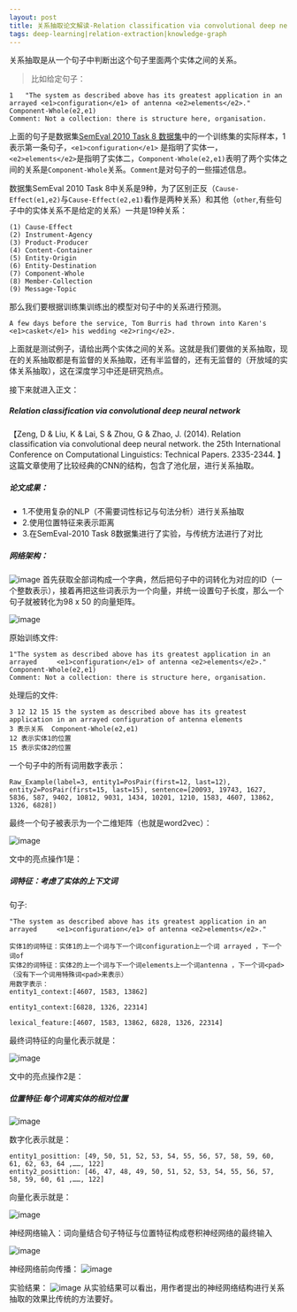 ```yaml
---
layout: post
title: 关系抽取论文解读-Relation classification via convolutional deep neural network
tags: deep-learning|relation-extraction|knowledge-graph
---
```

关系抽取是从一个句子中判断出这个句子里面两个实体之间的关系。
>比如给定句子：
```
1	"The system as described above has its greatest application in an arrayed <e1>configuration</e1> of antenna <e2>elements</e2>."
Component-Whole(e2,e1)
Comment: Not a collection: there is structure here, organisation.

```

上面的句子是数据集[SemEval 2010 Task 8 数据集](http://kozareva.com/downloads.html)中的一个训练集的实际样本，1表示第一条句子，`<e1>configuration</e1>` 是指明了实体一， `<e2>elements</e2>`是指明了实体二，`Component-Whole(e2,e1)`表明了两个实体之间的关系是`Component-Whole`关系。`Comment`是对句子的一些描述信息。

数据集SemEval 2010 Task 8中关系是9种，为了区别正反（`Cause-Effect(e1,e2)`与`Cause-Effect(e2,e1)`看作是两种关系）和其他（`other`,有些句子中的实体关系不是给定的关系）一共是19种关系：

```
(1) Cause-Effect
(2) Instrument-Agency
(3) Product-Producer
(4) Content-Container
(5) Entity-Origin
(6) Entity-Destination
(7) Component-Whole
(8) Member-Collection
(9) Message-Topic
```

那么我们要根据训练集训练出的模型对句子中的关系进行预测。


```
A few days before the service, Tom Burris had thrown into Karen's <e1>casket</e1> his wedding <e2>ring</e2>.
```

上面就是测试例子，请给出两个实体之间的关系。这就是我们要做的关系抽取，现在的关系抽取都是有监督的关系抽取，还有半监督的，还有无监督的（开放域的实体关系抽取），这在深度学习中还是研究热点。


接下来就进入正文：

##### Relation classification via convolutional deep neural network
【Zeng, D & Liu, K & Lai, S & Zhou, G & Zhao, J. (2014). Relation classification via convolutional deep neural network. the 25th International Conference on Computational Linguistics: Technical Papers. 2335-2344.
】这篇文章使用了比较经典的CNN的结构，包含了池化层，进行关系抽取。

##### 论文成果：
- 1.不使用复杂的NLP（不需要词性标记与句法分析）进行关系抽取
- 2.使用位置特征来表示距离
- 3.在SemEval-2010 Task 8数据集进行了实验，与传统方法进行了对比

##### 网络架构：
![image](http://upyun.midnight2104.com/blog/2018-7-22/recnn1.png)
首先获取全部词构成一个字典，然后把句子中的词转化为对应的ID（一个整数表示），接着再把这些词表示为一个向量，并统一设置句子长度，那么一个句子就被转化为98 x 50 的向量矩阵。


![image](http://upyun.midnight2104.com/blog/2018-7-22/recnn2.png)

原始训练文件:

```
1"The system as described above has its greatest application in an arrayed     <e1>configuration</e1> of antenna <e2>elements</e2>."
Component-Whole(e2,e1)
Comment: Not a collection: there is structure here, organisation.
```

处理后的文件:

```
3 12 12 15 15 the system as described above has its greatest application in an arrayed configuration of antenna elements
3 表示关系  Component-Whole(e2,e1)
12 表示实体1的位置
15 表示实体2的位置
```

一个句子中的所有词用数字表示：

```
Raw_Example(label=3, entity1=PosPair(first=12, last=12), entity2=PosPair(first=15, last=15), sentence=[20093, 19743, 1627, 5836, 587, 9402, 10812, 9031, 1434, 10201, 1210, 1583, 4607, 13862, 1326, 6828])
```

最终一个句子被表示为一个二维矩阵（也就是word2vec）：

![image](http://upyun.midnight2104.com/blog/2018-7-22/recnn3.png)

文中的亮点操作1是：
##### 词特征：考虑了实体的上下文词

句子:

```
"The system as described above has its greatest application in an arrayed     <e1>configuration</e1> of antenna <e2>elements</e2>."

实体1的词特征：实体1的上一个词与下一个词configuration上一个词 arrayed ，下一个词of
实体2的词特征：实体2的上一个词与下一个词elements上一个词antenna ，下一个词<pad>（没有下一个词用特殊词<pad>来表示）
用数字表示：
entity1_context:[4607, 1583, 13862]

entity1_context:[6828, 1326, 22314]

lexical_feature:[4607, 1583, 13862, 6828, 1326, 22314]
```

最终词特征的向量化表示就是：

![image](http://upyun.midnight2104.com/blog/2018-7-22/recnn4.png)

文中的亮点操作2是：

##### 位置特征:每个词离实体的相对位置

![image](http://upyun.midnight2104.com/blog/2018-7-22/recnn5.png)

数字化表示就是：

```
entity1_posittion: [49, 50, 51, 52, 53, 54, 55, 56, 57, 58, 59, 60, 61, 62, 63, 64 ,……, 122]
entity2_posittion: [46, 47, 48, 49, 50, 51, 52, 53, 54, 55, 56, 57, 58, 59, 60, 61 ,……, 122]
```

向量化表示就是：

![image](http://upyun.midnight2104.com/blog/2018-7-22/recnn6.png)

神经网络输入：词向量结合句子特征与位置特征构成卷积神经网络的最终输入

![image](http://upyun.midnight2104.com/blog/2018-7-22/recnn7.png)

神经网络前向传播：
![image](http://upyun.midnight2104.com/blog/2018-7-22/recnn8.png)

实验结果：
![image](http://upyun.midnight2104.com/blog/2018-7-22/recnn9.png)
从实验结果可以看出，用作者提出的神经网络结构进行关系抽取的效果比传统的方法要好。



